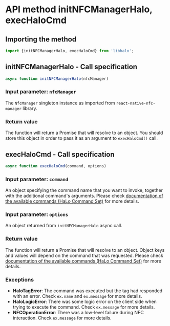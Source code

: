 # API method initNFCManagerHalo, execHaloCmd

## Importing the method
```javascript
import {initNFCManagerHalo, execHaloCmd} from 'libhalo';
```

## initNFCManagerHalo - Call specification
```javascript
async function initNFCManagerHalo(nfcManager)
```

### Input parameter: `nfcManager`

The `NfcManager` singleton instance as imported from `react-native-nfc-manager` library.

### Return value

The function will return a Promise that will resolve to an object.
You should store this object in order to pass it as an argument to `execHaloCmd()` call.

## execHaloCmd - Call specification
```javascript
async function execHaloCmd(command, options)
```

### Input parameter: `command`

An object specifying the command name that you want to invoke, together with the additional command's arguments.
Please check [documentation of the available commands (HaLo Command Set)](/docs/halo-command-set.md) for more details.

### Input parameter: `options`

An object returned from `initNFCManagerHalo` async call.

### Return value

The function will return a Promise that will resolve to an object.
Object keys and values will depend on the command that was requested.
Please check [documentation of the available commands (HaLo Command Set)](/docs/halo-command-set.md) for more details.

### Exceptions

* **HaloTagError**: The command was executed but the tag had responded with an error. Check `ex.name` and `ex.message` for more details.
* **HaloLogicError**: There was some logic error on the client side when trying to execute the command. Check `ex.message` for more details.
* **NFCOperationError**: There was a low-level failure during NFC interaction. Check `ex.message` for more details.
